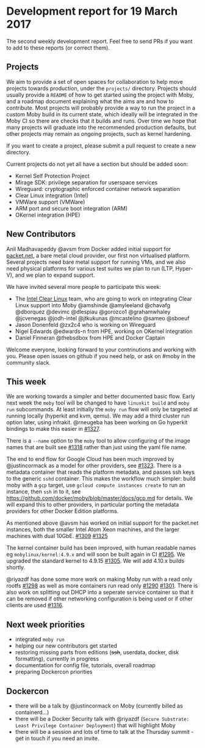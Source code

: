 # Development report for 19 March 2017

The second weekly development report. Feel free to send PRs if you want to add to these reports (or correct them).

## Projects

We aim to provide a set of open spaces for collaboration to help move projects towards production, under the `projects/` directory.
Projects should usually provide a `README` of how to get started using the project with Moby, and a roadmap document explaining what
the aims are and how to contribute. Most projects will probably provide a way to run the project in a custom Moby build
in its current state, which ideally will be integrated in the Moby CI so there are checks that it builds and runs. Over
time we hope that many projects will graduate into the recommended production defaults, but other projects may remain as
ongoing projects, such as kernel hardening.

If you want to  create a project, please submit a pull request to create a new directory.

Current projects do not yet all have a section but should be added soon:
- Kernel Self Protection Project
- Mirage SDK: privilege separation for userspace services
- Wireguard: cryptographic enforced container network separation
- Clear Linux integration (Intel)
- VMWare support (VMWare)
- ARM port and secure boot integration (ARM)
- OKernel integration (HPE)

## New Contributors

Anil Madhavapeddy @avsm from Docker added initial support for [packet.net](http://packet.net/), a bare metal cloud provider, our first non virtualised platform. Several projects need bare metal support for running VMs, and we also need physical platforms for various test suites we plan to run (LTP, Hyper-V), and we plan to expand support.

We have invited several more people to participate this week:

- The [Intel Clear Linux](https://clearlinux.org/) team, who are going to work on integrating Clear Linux support into Moby @amshinde @amyleeland @chavafg @dborquez @devimc @dlespiau @gorozco1 @grahamwhaley @jcvenegas @jodh-intel @jtkukunas @mcastelino @sameo @sboeuf
- Jason Donenfeld @zx2c4 who is working on Wireguard
- Nigel Edwards @edwards-n from HPE, working on OKernel integration
- Daniel Finneran @thebsdbox from HPE and Docker Captain

Welcome everyone, looking forward to your contrinutions and working with you. Please open issues on github if you need help, or ask on #moby in the community slack.

## This week

We are working towards a simpler and better documented basic flow. Early next week the `moby` tool will be changed to have `linuxkit build` and `moby run` subcommands. At least initially the `moby run` flow will only be targeted at running locally (hyperkit and kvm, qemu). We may add a third cluster run option later, using infrakit. @rneugeba has been working on Go hyperkit bindings to make this easier in [#1327](https://github.com/docker/moby/pull/1327).

There is a `--name` option to the `moby` tool to allow configuring of the image names that are built see [#1318](https://github.com/docker/moby/pull/1318) rather than just using the yaml file name.

The end to end flow for Google Cloud has been much improved by @justincormack as a model for other providers, see [#1323](https://github.com/docker/moby/pull/1323). There is a metadata container that reads the platform metadata, and passes ssh keys to the generic `sshd` container. This makes the workflow much simpler: build moby with a `gcp` target, use `gcloud compute instances create` to run an instance, then `ssh` in to it, see https://github.com/docker/moby/blob/master/docs/gcp.md for details. We will expand this to other providers, in particular porting the metadata providers for other Docker Edition platforms.

As mentioned above @avsm has worked on initial support for the packet.net instances, both the smaller Intel Atom Xeon machines, and the larger machines with dual 10GbE. [#1309](https://github.com/docker/moby/pull/1309) [#1325](https://github.com/docker/moby/pull/1325)

The kernel container build has been improved, with human readable names eg `mobylinux/kernel:4.9.x` and will soon be built again in CI [#1295](https://github.com/docker/moby/pull/1295). We upgraded the standard kernel to 4.9.15 [#1305](https://github.com/docker/moby/pull/1305). We will add 4.10.x builds shortly.

@riyazdf has done some more work on making Moby run with a read only rootfs [#1298](https://github.com/docker/moby/pull/1298) as well as more containers run read only [#1290](https://github.com/docker/moby/pull/1290) [#1301](https://github.com/docker/moby/pull/1301). There is also work on splitting out DHCP into a seperate service container so that it can be removed if other networking configuration is being used or if other clients are used [#1316](https://github.com/docker/moby/pull/1316).

## Next week priorities

- integrated `moby run`
- helping our new contributors get started
- restoring missing parts from editions (~~ssh~~, userdata, docker, disk formatting), currently in progress
- documentation for config file, tutorials, overall roadmap
- preparing Dockercon priorities

## Dockercon

- there will be a talk by @justincormack on Moby (currently billed as containerd...)
- there will be a Docker Security talk with @riyazdf (`Secure Substrate: Least Privilege Container Deployment`) that will highlight Moby
- there will be a session and lots of time to talk at the Thursday summit - get in touch if you need an invite.
